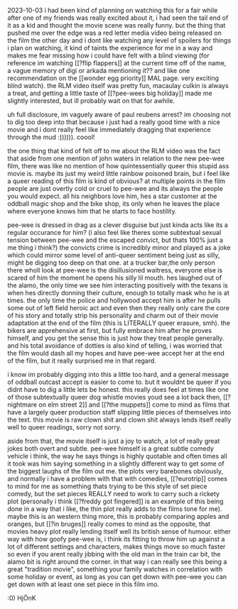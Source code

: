 2023-10-03
i had been kind of planning on watching this for a fair while after one of my friends was really excited about it, i had seen the tail end of it as a kid and thought the movie scene was really funny. but the thing that pushed me over the edge was a red letter media video being released on the film the other day and i dont like watching any level of spoilers for things i plan on watching, it kind of taints the experience for me in a way and makes me fear missing how i could have felt with a blind viewing (for reference im watching [[?flip flappers]] at the current time off of the name, a vague memory of digi or arkada mentioning it?? and like one recommendation on the [[wonder egg priority]] MAL page. very exciting blind watch). the RLM video itself was pretty fun, macaulay culkin is always a treat, and getting a little taste of [[?pee-wees big holiday]] made me slightly interested, but ill probably wait on that for awhile.

uh full disclosure, im vaguely aware of paul reubens arrest? im choosing not to dig too deep into that because i just had a really good time with a nice movie and i dont really feel like immediately dragging that experience through the mud :)))))). coool!

the one thing that kind of felt off to me about the RLM video was the fact that aside from one mention of john waters in relation to the new pee-wee film, there was like no mention of how quintessentially queer this stupid ass movie is. maybe its just my weird little rainbow poisoned brain, but i feel like a queer reading of this film is kind of obvious? at multiple points in the film people are just overtly cold or cruel to pee-wee and its always the people you would expect. all his neighbors love him, hes a star customer at the oddball magic shop and the bike shop, its only when he leaves the place where everyone knows him that he starts to face hostility.

pee-wee is dressed in drag as a clever disguise but just kinda acts like its a regular occurance for him? (i also feel like theres some subtextual sexual tension between pee-wee and the escaped convict, but thats 100% just a me thing i think?) the convicts crime is incredibly minor and played as a joke which could mirror some level of anti-queer sentiment being just as silly, might be digging too deep on that one. at a trucker bar,the only person there wholl look at pee-wee is the disillusioned waitress, everyone else is scared of him the moment he opens his silly lil mouth. hes laughed out of the alamo, the only time we see him interacting positively with the texans is when hes directly donning their culture, enough to totally mask who he is at times. the only time the police and hollywood accept him is after he pulls some out of left field heroic act and even then they really only care the core of his story and totally strip his personality and charm out of their movie adaptation at the end of the film (this is LITERALLY queer erasure, smh). the bikers are apprehensive at first, but fully embrace him after he proves himself, and you get the sense this is just how they treat people generally. and his total avoidance of dotties is also kind of telling, i was worried that the film would dash all my hopes and have pee-wee accept her at the end of the film, but it really surprised me in that regard.

i know im probably digging into this a little too hard, and a general message of oddball outcast accept is easier to come to. but it wouldnt be queer if you didnt have to dig a little lets be honest. this really does feel at times like one of those subtextually queer dog whistle movies youd see a lot back then, [[?nightmare on elm street 2]] and [[?the muppets]] come to mind as films that have a largely queer production staff slipping little pieces of themselves into the text. this movie is raw clown shit and clown shit always lends itself really well to queer readings, sorry not sorry.

aside from that, the movie itself is just a joy to watch, a lot of really great jokes both overt and subtle. pee-wee himself is a great subtle comedy vehicle i think, the way he says things is highly quotable and often times all it took was him saying something in a slightly different way to get some of the biggest laughs of the film out me. the plots very barebones obviously, and normally i have a problem with that with comedies, [[?eurotrip]] comes to mind for me as something thats trying to be this style of set piece comedy, but the set pieces REALLY need to work to carry such a rickety plot (personally i think [[?freddy got fingered]] is an example of this being done in a way that i like, the thin plot really adds to the films tone for me). maybe this is an western thing more, this is probably comparing apples and oranges, but [[?in bruges]] really comes to mind as the opposite, that movies heavy plot really lending itself well its british sense of humour. either way with how goofy pee-wee is, i think its fitting to throw him up against a lot of different settings and characters, makes things move so much faster so even if you arent really jibbing with the old man in the train car bit, the alamo bit is right around the corner. in that way i can really see this being a great "tradition movie", something your family watches in correlation with some holiday or event, as long as you can get down with pee-wee you can get down with at least one set piece in this film imo.

:0) HjÖnK